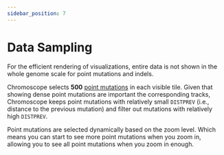 ```yaml
---
sidebar_position: 7
---
```


# Data Sampling

For the efficient rendering of visualizations, entire data is not shown in the whole genome scale for point mutations and indels.

Chromoscope selects **500** [point mutations](#vcf--tbi) in each visible tile. Given that showing dense point mutations are important the corresponding tracks, Chromoscope keeps point mutations with relatively small `DISTPREV` (i.e., distance to the previous mutation) and filter out mutations with relatively high `DISTPREV`.

Point mutations are selected dynamically based on the zoom level. Which means you can start to see more point mutations when you zoom in, allowing you to see all point mutations when you zoom in enough.